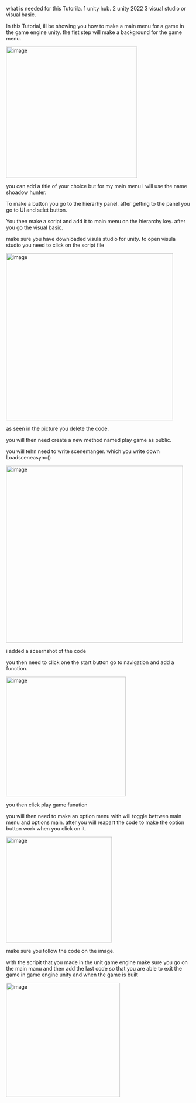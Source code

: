 what is needed for this Tutorila.
1 unity hub.
2 unity 2022
3 visual studio or visual basic.


In  this Tutorial, ill be showing you how to make a main menu for a game in the game engine unity.
the fist step  will make a background for the game menu.


<img width="358" alt="image" src="https://github.com/user-attachments/assets/379b22be-18e1-46da-8276-471ffe055ed3">


you can add a title of your choice but for my main menu i will use the name shoadow hunter.


To make a button  you go to the hierarhy panel.
after getting to the panel you go to UI and selet button.

 You then make a script  and add it to main menu on the hierarchy key.
 after you go the visual basic.

 make sure you have downloaded visula studio for unity.
 to open visula studio you need to click on the script file
 
 <img width="456" alt="image" src="https://github.com/user-attachments/assets/c28fc3dc-cba5-49d2-9fe2-6d980173497e">
 
 as seen in the picture you delete the code.

 you will then need create a new method named play game as public.

 you will tehn need to write scenemanger. which you write down Loadsceneasync()

 <img width="483" alt="image" src="https://github.com/user-attachments/assets/9f7f4602-fec6-416b-816c-2d613446da06">

 i added a sceernshot  of the code

 you then need to click one the start button go to navigation and add a function.

 <img width="327" alt="image" src="https://github.com/user-attachments/assets/119a4a85-3f07-4358-921d-f3ac0b244015">

 you then click play game funation

 you will then need to make an option menu with will toggle bettwen main menu and options main.
 after you will reapart  the code  to make the option button work when you click on it.

 <img width="289" alt="image" src="https://github.com/user-attachments/assets/299077b9-01dc-40b0-a564-1cf7103b44cc">

 make sure you follow the code on the image.

 with the scripit that you made in the unit game engine make sure you go on the main manu  and then add the last code so that you are able to exit the game in game  engine unity and when the game is built

  <img width="311" alt="image" src="https://github.com/user-attachments/assets/c727805e-d7f1-4690-b479-2165724199e6">
  
